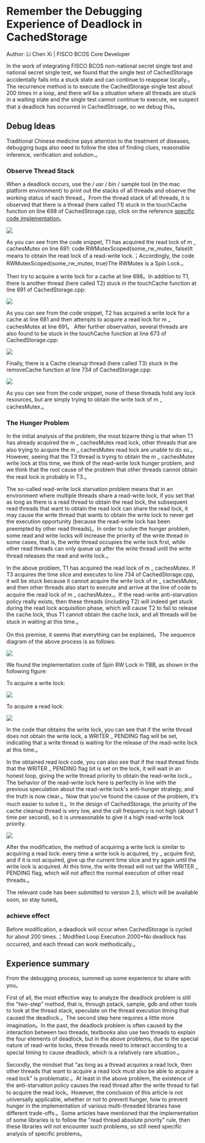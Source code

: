 # Remember the Debugging Experience of Deadlock in CachedStorage

Author: Li Chen Xi | FISCO BCOS Core Developer

In the work of integrating FISCO BCOS non-national secret single test and national secret single test, we found that the single test of CachedStorage accidentally falls into a stuck state and can continue to reappear locally.。The recurrence method is to execute the CachedStorage single test about 200 times in a loop, and there will be a situation where all threads are stuck in a waiting state and the single test cannot continue to execute, we suspect that a deadlock has occurred in CachedStroage, so we debug this。

## Debug Ideas

Traditional Chinese medicine pays attention to the treatment of diseases, debugging bugs also need to follow the idea of finding clues, reasonable inference, verification and solution.。

### Observe Thread Stack

When a deadlock occurs, use the / usr / bin / sample tool (in the mac platform environment) to print out the stacks of all threads and observe the working status of each thread.。From the thread stack of all threads, it is observed that there is a thread (here called T1) stuck in the touchCache function on line 698 of CachedStorage.cpp, click on the reference [specific code implementation](https://github.com/FISCO-BCOS/FISCO-BCOS/blob/release-2.3.0-bsn/libstorage/CachedStorage.cpp)。

![](../../../../images/articles/cachedstorage_deadlock_debug/IMG_5257.PNG)

As you can see from the code snippet, T1 has acquired the read lock of m _ cachesMutex on line 691: code RWMutexScoped(some_rw_mutex, false)It means to obtain the read lock of a read-write lock.；Accordingly, the code RWMutexScoped(some_rw_mutex, true)The RWMutex is a Spin Lock.。

Then try to acquire a write lock for a cache at line 698。In addition to T1, there is another thread (here called T2) stuck in the touchCache function at line 691 of CachedStorage.cpp:

![](../../../../images/articles/cachedstorage_deadlock_debug/IMG_5258.PNG)

As you can see from the code snippet, T2 has acquired a write lock for a cache at line 681 and then attempts to acquire a read lock for m _ cachesMutex at line 691。 After further observation, several threads are also found to be stuck in the touchCache function at line 673 of CachedStorage.cpp:

![](../../../../images/articles/cachedstorage_deadlock_debug/IMG_5259.PNG)

Finally, there is a Cache cleanup thread (here called T3) stuck in the removeCache function at line 734 of CachedStorage.cpp:

![](../../../../images/articles/cachedstorage_deadlock_debug/IMG_5260.PNG)

As you can see from the code snippet, none of these threads hold any lock resources, but are simply trying to obtain the write lock of m _ cachesMutex.。

### The Hunger Problem

In the initial analysis of the problem, the most bizarre thing is that when T1 has already acquired the m _ cachesMutex read lock, other threads that are also trying to acquire the m _ cachesMutex read lock are unable to do so.。However, seeing that the T3 thread is trying to obtain the m _ cachesMutex write lock at this time, we think of the read-write lock hunger problem, and we think that the root cause of the problem that other threads cannot obtain the read lock is probably in T3.。

The so-called read-write lock starvation problem means that in an environment where multiple threads share a read-write lock, if you set that as long as there is a read thread to obtain the read lock, the subsequent read threads that want to obtain the read lock can share the read lock, it may cause the write thread that wants to obtain the write lock to never get the execution opportunity (because the read-write lock has been preempted by other read threads)。In order to solve the hunger problem, some read and write locks will increase the priority of the write thread in some cases, that is, the write thread occupies the write lock first, while other read threads can only queue up after the write thread until the write thread releases the read and write lock.。

In the above problem, T1 has acquired the read lock of m _ cachesMutex. If T3 acquires the time slice and executes to line 734 of CachedStorage.cpp, it will be stuck because it cannot acquire the write lock of m _ cachesMutex, and then other threads also start to execute and arrive at the line of code to acquire the read lock of m _ cachesMutex.。If the read-write anti-starvation policy really exists, then these threads (including T2) will indeed get stuck during the read lock acquisition phase, which will cause T2 to fail to release the cache lock, thus T1 cannot obtain the cache lock, and all threads will be stuck in waiting at this time.。

On this premise, it seems that everything can be explained。The sequence diagram of the above process is as follows:

![](../../../../images/articles/cachedstorage_deadlock_debug/IMG_5261.JPG)

We found the implementation code of Spin RW Lock in TBB, as shown in the following figure:

To acquire a write lock:

![](../../../../images/articles/cachedstorage_deadlock_debug/IMG_5262.JPG)

To acquire a read lock:

![](../../../../images/articles/cachedstorage_deadlock_debug/IMG_5263.PNG)

In the code that obtains the write lock, you can see that if the write thread does not obtain the write lock, a WRITER _ PENDING flag will be set, indicating that a write thread is waiting for the release of the read-write lock at this time.。

In the obtained read lock code, you can also see that if the read thread finds that the WRITER _ PENDING flag bit is set on the lock, it will wait in an honest loop, giving the write thread priority to obtain the read-write lock.。The behavior of the read-write lock here is perfectly in line with the previous speculation about the read-write lock's anti-hunger strategy, and the truth is now clear.。Now that you've found the cause of the problem, it's much easier to solve it.。In the design of CachedStorage, the priority of the cache cleanup thread is very low, and the call frequency is not high (about 1 time per second), so it is unreasonable to give it a high read-write lock priority.

![](../../../../images/articles/cachedstorage_deadlock_debug/IMG_5263.PNG)

After the modification, the method of acquiring a write lock is similar to acquiring a read lock: every time a write lock is acquired, try _ acquire first, and if it is not acquired, give up the current time slice and try again until the write lock is acquired. At this time, the write thread will not set the WRITER _ PENDING flag, which will not affect the normal execution of other read threads.。

The relevant code has been submitted to version 2.5, which will be available soon, so stay tuned。

### achieve effect

Before modification, a deadlock will occur when CachedStorage is cycled for about 200 times.；Modified Loop Execution 2000+No deadlock has occurred, and each thread can work methodically.。

## Experience summary

From the debugging process, summed up some experience to share with you。

First of all, the most effective way to analyze the deadlock problem is still the "two-step" method, that is, through pstack, sample, gdb and other tools to look at the thread stack, speculate on the thread execution timing that caused the deadlock.。The second step here requires a little more imagination。In the past, the deadlock problem is often caused by the interaction between two threads, textbooks also use two threads to explain the four elements of deadlock, but in the above problems, due to the special nature of read-write locks, three threads need to interact according to a special timing to cause deadlock, which is a relatively rare situation.。

Secondly, the mindset that "as long as a thread acquires a read lock, then other threads that want to acquire a read lock must also be able to acquire a read lock" is problematic.。At least in the above problem, the existence of the anti-starvation policy causes the read thread after the write thread to fail to acquire the read lock。However, the conclusion of this article is not universally applicable, whether or not to prevent hunger, how to prevent hunger in the implementation of various multi-threaded libraries have different trade-offs.。Some articles have mentioned that the implementation of some libraries is to follow the "read thread absolute priority" rule, then these libraries will not encounter such problems, so still need specific analysis of specific problems。